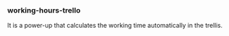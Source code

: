 ### working-hours-trello ###

It is a power-up that calculates the working time automatically in the trellis.
